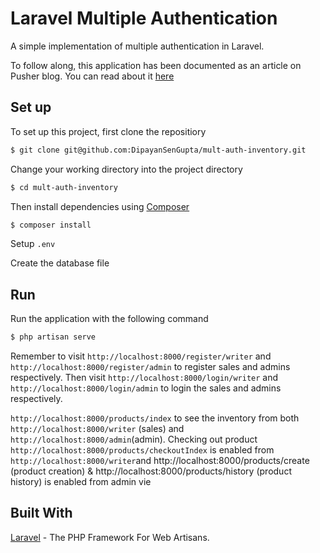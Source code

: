 # Laravel Multiple Authentication
A simple implementation of multiple authentication in Laravel.

To follow along, this application has been documented as an article on Pusher blog. You can read about it [here](https://pusher.com/tutorials/multiple-authentication-guards-laravel)

## Set up
To set up this project, first clone the repositiory
```bash
$ git clone git@github.com:DipayanSenGupta/mult-auth-inventory.git
```

Change your working directory into the project directory
```bash
$ cd mult-auth-inventory
```

Then install dependencies using [Composer](https://getcomposer.org/doc/00-intro.md)
```bash
$ composer install
```

Setup `.env`

Create the database file

## Run
Run the application with the following command
```bash
$ php artisan serve
```

Remember to visit `http://localhost:8000/register/writer` and `http://localhost:8000/register/admin` to register sales and admins respectively. Then visit `http://localhost:8000/login/writer` and `http://localhost:8000/login/admin` to login the sales and admins respectively.

`http://localhost:8000/products/index` to see the inventory from both `http://localhost:8000/writer` (sales) and `http://localhost:8000/admin`(admin). Checking out product `http://localhost:8000/products/checkoutIndex` is enabled from `http://localhost:8000/writer`and http://localhost:8000/products/create (product creation) & http://localhost:8000/products/history (product history) is enabled from admin vie

## Built With
[Laravel](https://laravel.com/) - The PHP Framework For Web Artisans.
